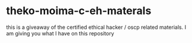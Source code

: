 # theko-moima-c-eh-materals
this is a giveaway of the certified ethical hacker / oscp related materials. I am giving you what I have on this repository
